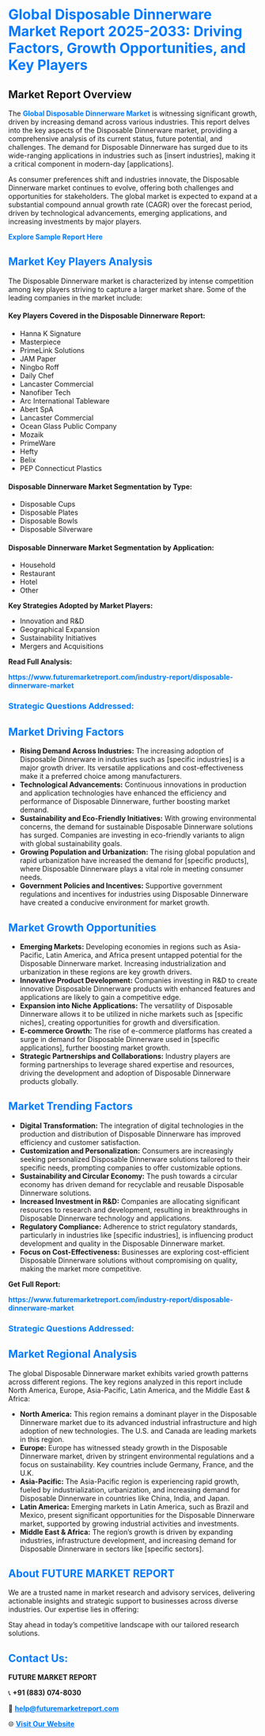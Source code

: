 <h1 style="color: #007BFF;">Global Disposable Dinnerware Market Report 2025-2033: Driving Factors, Growth Opportunities, and Key Players</h1>

<section id="overview">
<h2>Market Report Overview</h2>
<p>The <a href="https://www.futuremarketreport.com/industry-report/disposable-dinnerware-market" style="color: #007BFF; text-decoration: none;"><strong>Global Disposable Dinnerware Market</strong></a> is witnessing significant growth, driven by increasing demand across various industries. This report delves into the key aspects of the Disposable Dinnerware market, providing a comprehensive analysis of its current status, future potential, and challenges. The demand for Disposable Dinnerware has surged due to its wide-ranging applications in industries such as [insert industries], making it a critical component in modern-day [applications].</p>
<p>As consumer preferences shift and industries innovate, the Disposable Dinnerware market continues to evolve, offering both challenges and opportunities for stakeholders. The global market is expected to expand at a substantial compound annual growth rate (CAGR) over the forecast period, driven by technological advancements, emerging applications, and increasing investments by major players.</p>
</section>

<section id="overview">
<p><a href="https://www.futuremarketreport.com/request-sample/reportId=58228" style="color: #007BFF; text-decoration: none;"><strong>Explore Sample Report Here</strong></a></p>
</section>

<section id="key-players">
<h2 style="color: #007BFF;">Market Key Players Analysis</h2>
<p>The Disposable Dinnerware market is characterized by intense competition among key players striving to capture a larger market share. Some of the leading companies in the market include:</p>
<h4>Key Players Covered in the Disposable Dinnerware Report:</h4>
<ul><li>Hanna K Signature</li><li>Masterpiece</li><li>PrimeLink Solutions</li><li>JAM Paper</li><li>Ningbo Roff</li><li>Daily Chef</li><li>Lancaster Commercial</li><li>Nanofiber Tech</li><li>Arc International Tableware</li><li>Abert SpA</li><li>Lancaster Commercial</li><li>Ocean Glass Public Company</li><li>Mozaik</li><li>PrimeWare</li><li>Hefty</li><li>Belix</li><li>PEP Connecticut Plastics</li></ul>
<h4>Disposable Dinnerware Market Segmentation by Type:</h4>
<ul><li>Disposable Cups</li><li>Disposable Plates</li><li>Disposable Bowls</li><li>Disposable Silverware</li></ul>

<h4>Disposable Dinnerware Market Segmentation by Application:</h4>
<ul><li>Household</li><li>Restaurant</li><li>Hotel</li><li>Other</li></ul>
<p><strong>Key Strategies Adopted by Market Players:</strong></p>
<ul>
<li>Innovation and R&D</li>
<li>Geographical Expansion</li>
<li>Sustainability Initiatives</li>
<li>Mergers and Acquisitions</li>
</ul>
</section>

<section>
<p><strong>Read Full Analysis: </strong></p><a href="https://www.futuremarketreport.com/industry-report/disposable-dinnerware-market" style="color: #007BFF; text-decoration: none;"><strong>https://www.futuremarketreport.com/industry-report/disposable-dinnerware-market</strong></a>
<h3 style="color: #007BFF;">Strategic Questions Addressed:</h3>
</section>

<section id="driving-factors">
<h2 style="color: #007BFF;">Market Driving Factors</h2>
<ul>
<li><strong>Rising Demand Across Industries:</strong> The increasing adoption of Disposable Dinnerware in industries such as [specific industries] is a major growth driver. Its versatile applications and cost-effectiveness make it a preferred choice among manufacturers.</li>
<li><strong>Technological Advancements:</strong> Continuous innovations in production and application technologies have enhanced the efficiency and performance of Disposable Dinnerware, further boosting market demand.</li>
<li><strong>Sustainability and Eco-Friendly Initiatives:</strong> With growing environmental concerns, the demand for sustainable Disposable Dinnerware solutions has surged. Companies are investing in eco-friendly variants to align with global sustainability goals.</li>
<li><strong>Growing Population and Urbanization:</strong> The rising global population and rapid urbanization have increased the demand for [specific products], where Disposable Dinnerware plays a vital role in meeting consumer needs.</li>
<li><strong>Government Policies and Incentives:</strong> Supportive government regulations and incentives for industries using Disposable Dinnerware have created a conducive environment for market growth.</li>
</ul>
</section>

<section id="growth-opportunities">
<h2 style="color: #007BFF;">Market Growth Opportunities</h2>
<ul>
<li><strong>Emerging Markets:</strong> Developing economies in regions such as Asia-Pacific, Latin America, and Africa present untapped potential for the Disposable Dinnerware market. Increasing industrialization and urbanization in these regions are key growth drivers.</li>
<li><strong>Innovative Product Development:</strong> Companies investing in R&D to create innovative Disposable Dinnerware products with enhanced features and applications are likely to gain a competitive edge.</li>
<li><strong>Expansion into Niche Applications:</strong> The versatility of Disposable Dinnerware allows it to be utilized in niche markets such as [specific niches], creating opportunities for growth and diversification.</li>
<li><strong>E-commerce Growth:</strong> The rise of e-commerce platforms has created a surge in demand for Disposable Dinnerware used in [specific applications], further boosting market growth.</li>
<li><strong>Strategic Partnerships and Collaborations:</strong> Industry players are forming partnerships to leverage shared expertise and resources, driving the development and adoption of Disposable Dinnerware products globally.</li>
</ul>
</section>

<section id="trending-factors">
<h2 style="color: #007BFF;">Market Trending Factors</h2>
<ul>
<li><strong>Digital Transformation:</strong> The integration of digital technologies in the production and distribution of Disposable Dinnerware has improved efficiency and customer satisfaction.</li>
<li><strong>Customization and Personalization:</strong> Consumers are increasingly seeking personalized Disposable Dinnerware solutions tailored to their specific needs, prompting companies to offer customizable options.</li>
<li><strong>Sustainability and Circular Economy:</strong> The push towards a circular economy has driven demand for recyclable and reusable Disposable Dinnerware solutions.</li>
<li><strong>Increased Investment in R&D:</strong> Companies are allocating significant resources to research and development, resulting in breakthroughs in Disposable Dinnerware technology and applications.</li>
<li><strong>Regulatory Compliance:</strong> Adherence to strict regulatory standards, particularly in industries like [specific industries], is influencing product development and quality in the Disposable Dinnerware market.</li>
<li><strong>Focus on Cost-Effectiveness:</strong> Businesses are exploring cost-efficient Disposable Dinnerware solutions without compromising on quality, making the market more competitive.</li>
</ul>
</section>

<section>
<p><strong>Get Full Report: </strong></p><a href="https://www.futuremarketreport.com/industry-report/disposable-dinnerware-market" style="color: #007BFF; text-decoration: none;"><strong>https://www.futuremarketreport.com/industry-report/disposable-dinnerware-market</strong></a>
<h3 style="color: #007BFF;">Strategic Questions Addressed:</h3>
</section>


<section id="regional-analysis">
<h2 style="color: #007BFF;">Market Regional Analysis</h2>
<p>The global Disposable Dinnerware market exhibits varied growth patterns across different regions. The key regions analyzed in this report include North America, Europe, Asia-Pacific, Latin America, and the Middle East & Africa:</p>
<ul>
<li><strong>North America:</strong> This region remains a dominant player in the Disposable Dinnerware market due to its advanced industrial infrastructure and high adoption of new technologies. The U.S. and Canada are leading markets in this region.</li>
<li><strong>Europe:</strong> Europe has witnessed steady growth in the Disposable Dinnerware market, driven by stringent environmental regulations and a focus on sustainability. Key countries include Germany, France, and the U.K.</li>
<li><strong>Asia-Pacific:</strong> The Asia-Pacific region is experiencing rapid growth, fueled by industrialization, urbanization, and increasing demand for Disposable Dinnerware in countries like China, India, and Japan.</li>
<li><strong>Latin America:</strong> Emerging markets in Latin America, such as Brazil and Mexico, present significant opportunities for the Disposable Dinnerware market, supported by growing industrial activities and investments.</li>
<li><strong>Middle East & Africa:</strong> The region’s growth is driven by expanding industries, infrastructure development, and increasing demand for Disposable Dinnerware in sectors like [specific sectors].</li>
</ul>
</section>

<footer>
<h2 style="color: #007BFF;">About FUTURE MARKET REPORT</h2>
<p>We are a trusted name in market research and advisory services, delivering actionable insights and strategic support to businesses across diverse industries. Our expertise lies in offering:</p>

<p>Stay ahead in today’s competitive landscape with our tailored research solutions.</p>

<h2 style="color: #007BFF;">Contact Us:</h2>
<p><strong>FUTURE MARKET REPORT</strong></p>
<p>📞 <strong>+91 (883) 074-8030</strong></p>
<p>📧 <strong><a href="mailto:help@futuremarketreport.com" style="color: #007BFF;">help@futuremarketreport.com</a></strong></p>
<p>🌐 <strong><a href="https://www.futuremarketreport.com/" style="color: #007BFF;">Visit Our Website</a></strong></p>
</footer>